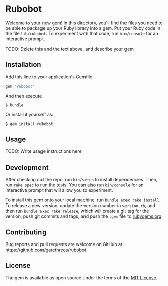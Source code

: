 # Rubobot

Welcome to your new gem! In this directory, you'll find the files you need to be able to package up your Ruby library into a gem. Put your Ruby code in the file `lib/rubobot`. To experiment with that code, run `bin/console` for an interactive prompt.

TODO: Delete this and the text above, and describe your gem

## Installation

Add this line to your application's Gemfile:

```ruby
gem 'rubobot'
```

And then execute:

    $ bundle

Or install it yourself as:

    $ gem install rubobot

## Usage

TODO: Write usage instructions here

## Development

After checking out the repo, run `bin/setup` to install dependencies. Then, run `rake spec` to run the tests. You can also run `bin/console` for an interactive prompt that will allow you to experiment.

To install this gem onto your local machine, run `bundle exec rake install`. To release a new version, update the version number in `version.rb`, and then run `bundle exec rake release`, which will create a git tag for the version, push git commits and tags, and push the `.gem` file to [rubygems.org](https://rubygems.org).

## Contributing

Bug reports and pull requests are welcome on GitHub at https://github.com/garethrees/rubobot.

## License

The gem is available as open source under the terms of the [MIT License](https://opensource.org/licenses/MIT).
